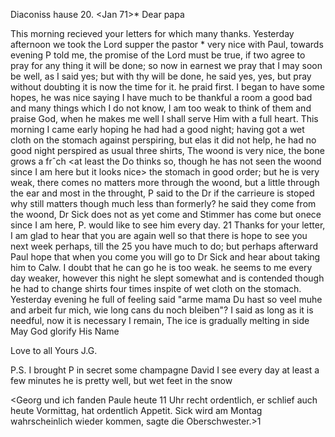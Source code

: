  Diaconiss hause 20. <Jan 71>*
Dear papa

This morning recieved your letters for which many thanks. Yesterday afternoon we took the Lord supper the pastor <Mast>* very nice with Paul, towards evening P told me, the promise of the Lord must be true, if two agree to pray for any thing it will be done; so now in earnest we pray that I may soon be well, as I said yes; but with thy will be done, he said yes, yes, but pray without doubting it is now the time for it. he praid first. I began to have some hopes, he was nice saying I have much to be thankful a room a good bad and many things which I do not know, I am too weak to think of them and praise God, when he makes me well I shall serve Him with a full heart. This morning I came early hoping he had had a good night; having got a wet cloth on the stomach against perspiring, but elas it did not help, he had no good night perspired as usual three shirts, The woond is very nice, the bone grows a frˆch <at least the Do thinks so, though he has not seen the woond since I am here but it looks nice> the stomach in good order; but he is very weak, there comes no matters more through the woond, but a little through the ear and most in the throught, P said to the Dr if the carrieure is stoped why still matters though much less than formerly? he said they come from the woond, Dr Sick does not as yet come and Stimmer has come but onece since I am here, P. would like to see him every day. 
21 Thanks for your letter, I am glad to hear that you are again well so that there is hope to see you next week perhaps, till the 25 you have much to do; but perhaps afterward Paul hope that when you come you will go to Dr Sick and hear about taking him to Calw. I doubt that he can go he is too weak. he seems to me every day weaker, however this night he slept somewhat and is contended though he had to change shirts four times inspite of wet cloth on the stomach. Yesterday evening he full of feeling said "arme mama Du hast so veel muhe and arbeit fur mich, wie long cans du noch bleiben"? I said as long as it is needful, now it is necessary I remain, The ice is gradually melting in side May God glorify His Name

Love to all
 Yours J.G.

P.S. I brought P in secret some champagne David I see every day at least a few minutes he is pretty well, but wet feet in the snow

<Georg und ich fanden Paule heute 11 Uhr recht ordentlich, er schlief auch heute Vormittag, hat ordentlich Appetit. Sick wird am Montag wahrscheinlich wieder kommen, sagte die Oberschwester.>1
